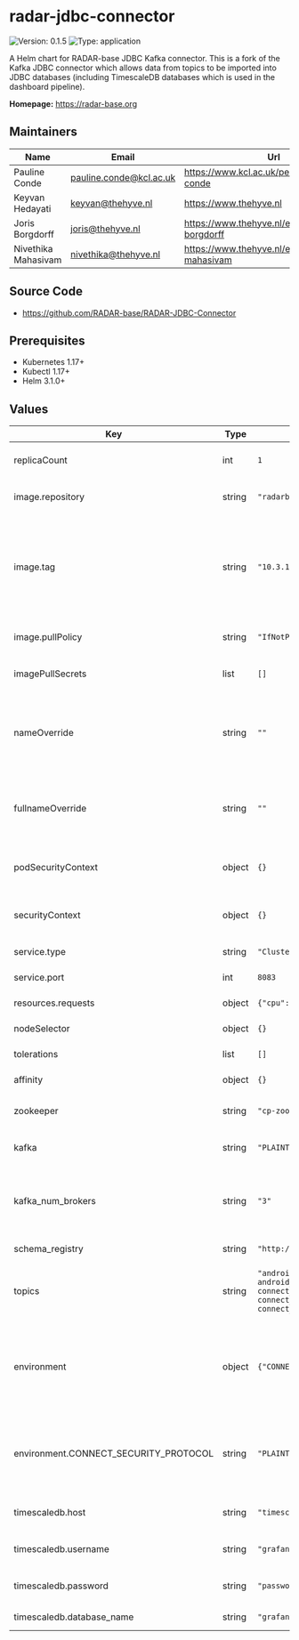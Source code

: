 

# radar-jdbc-connector

![Version: 0.1.5](https://img.shields.io/badge/Version-0.1.5-informational?style=flat-square) ![Type: application](https://img.shields.io/badge/Type-application-informational?style=flat-square)

A Helm chart for RADAR-base JDBC Kafka connector. This is a fork of the Kafka JDBC connector which allows data from topics to be imported into JDBC databases (including TimescaleDB databases which is used in the dashboard pipeline).

**Homepage:** <https://radar-base.org>

## Maintainers

| Name | Email | Url |
| ---- | ------ | --- |
| Pauline Conde | pauline.conde@kcl.ac.uk | https://www.kcl.ac.uk/people/pauline-conde |
| Keyvan Hedayati | keyvan@thehyve.nl | https://www.thehyve.nl |
| Joris Borgdorff | joris@thehyve.nl | https://www.thehyve.nl/experts/joris-borgdorff |
| Nivethika Mahasivam | nivethika@thehyve.nl | https://www.thehyve.nl/experts/nivethika-mahasivam |

## Source Code

* <https://github.com/RADAR-base/RADAR-JDBC-Connector>

## Prerequisites
* Kubernetes 1.17+
* Kubectl 1.17+
* Helm 3.1.0+

## Values

| Key | Type | Default | Description |
|-----|------|---------|-------------|
| replicaCount | int | `1` | Number of radar-fitbit-connector replicas to deploy |
| image.repository | string | `"radarbase/radar-jdbc-connector"` | radar-jdbc-connector image repository |
| image.tag | string | `"10.3.1"` | radar-jdbc-connector image tag (immutable tags are recommended) Overrides the image tag whose default is the chart appVersion. |
| image.pullPolicy | string | `"IfNotPresent"` | radar-jdbc-connector image pull policy |
| imagePullSecrets | list | `[]` | Docker registry secret names as an array |
| nameOverride | string | `""` | String to partially override radar-jdbc-connector.fullname template with a string (will prepend the release name) |
| fullnameOverride | string | `""` | String to fully override radar-jdbc-connector.fullname template with a string |
| podSecurityContext | object | `{}` | Configure radar-jdbc-connector pods' Security Context |
| securityContext | object | `{}` | Configure radar-jdbc-connector containers' Security Context |
| service.type | string | `"ClusterIP"` | Kubernetes Service type |
| service.port | int | `8083` | radar-jdbc-connector port |
| resources.requests | object | `{"cpu":"100m","memory":"1Gi"}` | CPU/Memory resource requests |
| nodeSelector | object | `{}` | Node labels for pod assignment |
| tolerations | list | `[]` | Toleration labels for pod assignment |
| affinity | object | `{}` | Affinity labels for pod assignment |
| zookeeper | string | `"cp-zookeeper-headless:2181"` | URI of Zookeeper instances of the cluster |
| kafka | string | `"PLAINTEXT://cp-kafka-headless:9092"` | URI of Kafka brokers of the cluster |
| kafka_num_brokers | string | `"3"` | Number of Kafka brokers. This is used to validate the cluster availability at connector init. |
| schema_registry | string | `"http://cp-schema-registry:8081"` | URL of the Kafka schema registry |
| topics | string | `"android_phone_relative_location, android_phone_battery_level, connect_upload_altoida_summary, connect_fitbit_intraday_heart_rate, connect_fitbit_intraday_steps"` | Comma-separated list of topics the connector will read from and ingest into the database |
| environment | object | `{"CONNECT_SECURITY_PROTOCOL":"PLAINTEXT"}` | Additional environment variables to pass to the connector. These can be used to pass supported kafka and connect specifc [configs](https://docs.confluent.io/platform/current/installation/docker/config-reference.html#kconnect-long-configuration) |
| environment.CONNECT_SECURITY_PROTOCOL | string | `"PLAINTEXT"` | Protocol used to communicate with brokers. Valid values are: PLAINTEXT, SSL, SASL_PLAINTEXT, SASL_SSL. |
| timescaledb.host | string | `"timescaledb-postgresql-headless"` | Host of the TimescaleDB database |
| timescaledb.username | string | `"grafana"` | TimescaleDB database username |
| timescaledb.password | string | `"password"` | TimescaleDB database password |
| timescaledb.database_name | string | `"grafana-metrics"` | TimescaleDB database name |
